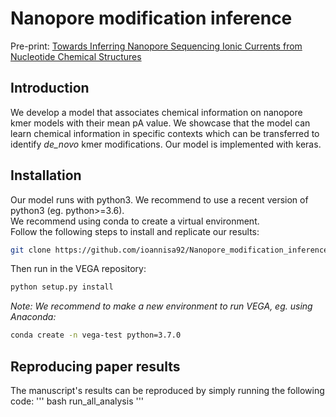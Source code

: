# Nanopore modification inference
Pre-print: [Towards Inferring Nanopore Sequencing Ionic Currents from Nucleotide Chemical Structures](https://www.biorxiv.org/content/10.1101/2020.11.30.404947v1.abstract)


## Introduction
We develop a model that associates chemical information on nanopore kmer models with their mean pA value. We showcase that the model can 
learn chemical information in specific contexts which can be transferred to identify _de_novo_ kmer modifications. Our model is implemented with keras.

## Installation
Our model runs with python3. We recommend to use a recent version of python3 (eg. python>=3.6). \
We recommend using conda to create a virtual environment. \
Follow the following steps to install and replicate our results:

```bash
git clone https://github.com/ioannisa92/Nanopore_modification_inference.git
```
Then run in the VEGA repository:
```bash
python setup.py install
```

_Note: We recommend to make a new environment to run VEGA, eg. using Anaconda:_
```bash
conda create -n vega-test python=3.7.0
```


## Reproducing paper results
The manuscript's results can be reproduced by simply running the following code:
'''
bash run_all_analysis
'''
